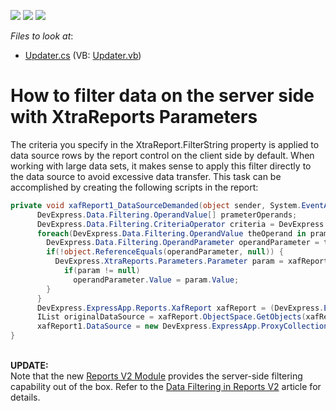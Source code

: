<!-- default badges list -->
![](https://img.shields.io/endpoint?url=https://codecentral.devexpress.com/api/v1/VersionRange/128590465/14.2.3%2B)
[![](https://img.shields.io/badge/Open_in_DevExpress_Support_Center-FF7200?style=flat-square&logo=DevExpress&logoColor=white)](https://supportcenter.devexpress.com/ticket/details/E3965)
[![](https://img.shields.io/badge/📖_How_to_use_DevExpress_Examples-e9f6fc?style=flat-square)](https://docs.devexpress.com/GeneralInformation/403183)
<!-- default badges end -->
<!-- default file list -->
*Files to look at*:

* [Updater.cs](./CS/FilterReportSolution.Module/DatabaseUpdate/Updater.cs) (VB: [Updater.vb](./VB/FilterReportSolution.Module/DatabaseUpdate/Updater.vb))
<!-- default file list end -->
# How to filter data on the server side with XtraReports Parameters


<p>The criteria you specify in the XtraReport.FilterString property is applied to data source rows by the report control on the client side by default. When working with large data sets, it makes sense to apply this filter directly to the data source to avoid excessive data transfer. This task can be accomplished by creating the following scripts in the report:</p>


```cs
private void xafReport1_DataSourceDemanded(object sender, System.EventArgs e) {
      DevExpress.Data.Filtering.OperandValue[] prameterOperands;
      DevExpress.Data.Filtering.CriteriaOperator criteria = DevExpress.Data.Filtering.CriteriaOperator.Parse(xafReport1.FilterString, out prameterOperands);
      foreach(DevExpress.Data.Filtering.OperandValue theOperand in prameterOperands) {
        DevExpress.Data.Filtering.OperandParameter operandParameter = theOperand as DevExpress.Data.Filtering.OperandParameter;
        if(!object.ReferenceEquals(operandParameter, null)) {
          DevExpress.XtraReports.Parameters.Parameter param = xafReport1.Parameters[operandParameter.ParameterName];
            if(param != null)
              operandParameter.Value = param.Value;
        }
      }
      DevExpress.ExpressApp.Reports.XafReport xafReport = (DevExpress.ExpressApp.Reports.XafReport)xafReport1;
      IList originalDataSource = xafReport.ObjectSpace.GetObjects(xafReport.DataType, criteria);
      xafReport1.DataSource = new DevExpress.ExpressApp.ProxyCollection(xafReport.ObjectSpace, DevExpress.ExpressApp.XafTypesInfo.Instance.FindTypeInfo(xafReport.DataType), originalDataSource);
}

```


<p> <br><strong>UPDATE:</strong><br>Note that the new <a href="https://documentation.devexpress.com/eXpressAppFramework/CustomDocument113592.aspx">Reports V2 Module</a> provides the server-side filtering capability out of the box. Refer to the <a href="https://documentation.devexpress.com/eXpressAppFramework/CustomDocument113594.aspx">Data Filtering in Reports V2</a> article for details.<br><br></p>

<br/>


